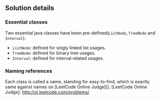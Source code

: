 Solution details
----------------
### Essential classes
Two essential java classes have been pre-defined(`ListNode`, `TreeNode` and `Interval`):

* `ListNode`: defined for singly linked list usages.
* `TreeNode`: defined for binary tree usages.
* `Interval`: defined for interval related usages.

### Naming references
Each class is called a name, standing for easy-to-find, which is exactly same against names on [LeetCode Online Judge][].
[LeetCode Online Judge]: http://oj.leetcode.com/problems/
